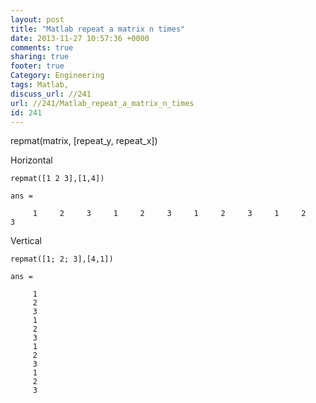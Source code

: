 ```yaml
---
layout: post
title: "Matlab repeat a matrix n times"
date: 2013-11-27 10:57:36 +0000 
comments: true
sharing: true
footer: true
Category: Engineering
tags: Matlab,
discuss_url: //241
url: //241/Matlab_repeat_a_matrix_n_times
id: 241
---
```

repmat(matrix, [repeat_y, repeat_x])

Horizontal

    repmat([1 2 3],[1,4])
    
    ans =
 
         1     2     3     1     2     3     1     2     3     1     2     3

Vertical

    repmat([1; 2; 3],[4,1])
    
    ans =
    
         1
         2
         3
         1
         2
         3
         1
         2
         3
         1
         2
         3

